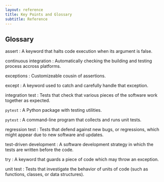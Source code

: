```yaml
---
layout: reference
title: Key Points and Glossary
subtitle: Reference
---
```

## Glossary


assert
:   A keyword that halts code execution when its argument is false.

continuous integration
:   Automatically checking the building and testing process accross platforms.

exceptions
:   Customizeable cousin of assertions.

except
:   A keyword used to catch and carefully handle that exception.

integration test
:   Tests that check that various pieces of the software work together as expected.

`pytest`
:   A Python package with testing utilities.

`pytest`
:   A command-line program that collects and runs unit tests.

regression test
:   Tests that defend against new bugs, or regressions,
    which might appear due to new software and updates.

test-driven development
:   A software development strategy in which the tests are written before the code.

try
:   A keyword that guards a piece of code which may throw an exception.

unit test
:   Tests that investigate the behavior of units of code
    (such as functions, classes, or data structures).
